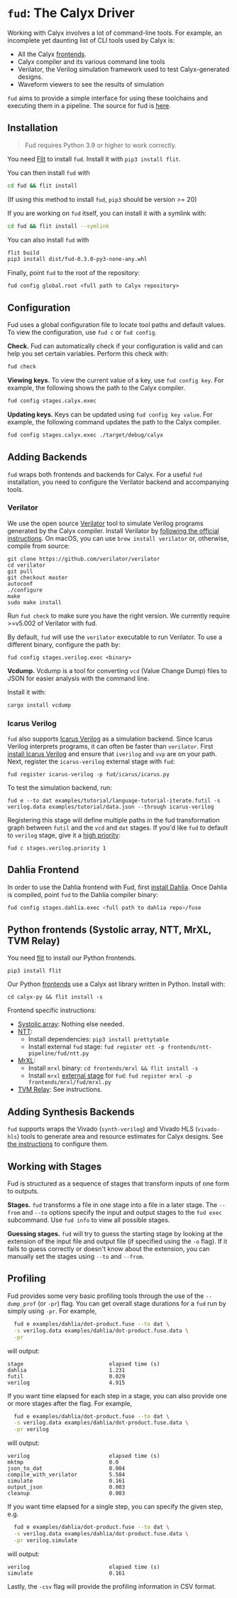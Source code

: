# `fud`: The Calyx Driver

Working with Calyx involves a lot of command-line tools. For example, an
incomplete yet daunting list of CLI tools used by Calyx is:

- All the Calyx [frontends][].
- Calyx compiler and its various command line tools
- Verilator, the Verilog simulation framework used to test Calyx-generated designs.
- Waveform viewers to see the results of simulation

`fud` aims to provide a simple interface for using these toolchains and executing them in a pipeline.
The source for fud is [here](https://github.com/calyxir/calyx/tree/master/fud).


## Installation
> Fud requires Python 3.9 or higher to work correctly.

You need [Flit](https://flit.readthedocs.io/en/latest/) to install `fud`. Install it with `pip3 install flit`.

You can then install `fud` with

```bash
cd fud && flit install
```
(If using this method to install `fud`, `pip3` should be version >= 20)

If you are working on `fud` itself, you can install it with a symlink with:
```bash
cd fud && flit install --symlink
```

You can also install `fud` with

```bash
flit build
pip3 install dist/fud-0.3.0-py3-none-any.whl
```

Finally, point `fud` to the root of the repository:
```
fud config global.root <full path to Calyx repository>
```

## Configuration

Fud uses a global configuration file to locate tool paths and default values.
To view the configuration, use `fud c` or `fud config`.

**Check.**
Fud can automatically check if your configuration is valid and can help you set
certain variables. Perform this check with:
```bash
fud check
```

**Viewing keys.**
To view the current value of a key, use `fud config key`. For example, the
following shows the path to the Calyx compiler.
```bash
fud config stages.calyx.exec
```

**Updating keys.**
Keys can be updated using `fud config key value`.
For example, the following command updates the path to the Calyx compiler.
```bash
fud config stages.calyx.exec ./target/debug/calyx
```

## Adding Backends

`fud` wraps both frontends and backends for Calyx.
For a useful `fud` installation, you need to configure the Verilator
backend and accompanying tools.

### Verilator
We use the open source [Verilator][] tool to simulate Verilog programs
generated by the Calyx compiler.
Install Verilator by [following the official instructions](https://www.veripool.org/projects/verilator/wiki/Installing).
On macOS, you can use `brew install verilator` or, otherwise, compile from source:

    git clone https://github.com/verilator/verilator
    cd verilator
    git pull
    git checkout master
    autoconf
    ./configure
    make
    sudo make install

Run `fud check` to make sure you have the right version. We currently require >=v5.002 of Verilator with fud.

By default, `fud` will use the `verilator` executable to run Verilator.
To use a different binary, configure the path by:
```
fud config stages.verilog.exec <binary>
```

**Vcdump.**
Vcdump is a tool for converting `vcd` (Value Change Dump) files to JSON for
easier analysis with the command line.

Install it with:
```bash
cargo install vcdump
```

### Icarus Verilog
`fud` also supports [Icarus Verilog][icarus] as a simulation backend.
Since Icarus Verilog interprets programs, it can often be faster than
`verilator`.
First [install Icarus Verilog][icarus-install] and ensure that `iverilog` and
`vvp` are on your path.
Next, register the `icarus-verilog` external stage with `fud`:

```
fud register icarus-verilog -p fud/icarus/icarus.py
```

To test the simulation backend, run:
```
fud e --to dat examples/tutorial/language-tutorial-iterate.futil -s verilog.data examples/tutorial/data.json --through icarus-verilog
```

Registering this stage will define multiple paths in the fud transformation
graph between `futil` and the `vcd` and `dat` stages.
If you'd like `fud` to default to `verilog` stage, give it a [high
priority](./multiple-paths.md#using-stage-priority):
```
fud c stages.verilog.priority 1
```


## Dahlia Frontend

In order to use the Dahlia frontend with Fud, first [install
Dahlia](../../frontends/dahlia.md).
Once Dahlia is compiled, point `fud` to the Dahlia compiler binary:
```bash
fud config stages.dahlia.exec <full path to dahlia repo>/fuse
```

## Python frontends (Systolic array, NTT, MrXL, TVM Relay)
You need [flit][] to install our Python frontends.
```
pip3 install flit
```

Our Python [frontends](../../frontends) use a Calyx ast library written in Python. Install with:
```
cd calyx-py && flit install -s
```

Frontend specific instructions:
 - [Systolic array](../../frontends/systolic-array.md): Nothing else needed.
 - [NTT](../../frontends/ntt.md):
   - Install dependencies: `pip3 install prettytable`
   - Install external `fud` stage: `fud register ntt -p frontends/ntt-pipeline/fud/ntt.py`
 - [MrXL](../../frontends/mrxl.md):
   - Install `mrxl` binary: `cd frontends/mrxl && flit install -s`
   - Install `mrxl` [external stage][] for `fud`: `fud register mrxl -p frontends/mrxl/fud/mrxl.py`
 - [TVM Relay](../../frontends/tvm-relay.md): See instructions.


## Adding Synthesis Backends

`fud` supports wraps the Vivado (`synth-verilog`) and Vivado HLS (`vivado-hls`)
tools to generate area and resource estimates for Calyx designs.
See [the instructions](./xilinx.md) to configure them.

## Working with Stages

Fud is structured as a sequence of stages that transform inputs of one form
to outputs.

**Stages.**
`fud` transforms a file in one stage into a file in a later stage.
The `--from` and `--to` options specify the input and output stages to the
`fud exec` subcommand.
Use `fud info` to view all possible stages.

**Guessing stages.**
`fud` will try to guess the starting stage by looking at the extension of the
input file and output file (if specified using the `-o` flag).
If it fails to guess correctly or doesn't know about the extension, you can
manually set the stages using `--to` and `--from`.

## Profiling

Fud provides some very basic profiling tools through the use of the `--dump_prof` (or `-pr`) flag.
You can get overall stage durations for a `fud` run by simply using `-pr`.
For example,

```bash
  fud e examples/dahlia/dot-product.fuse --to dat \
  -s verilog.data examples/dahlia/dot-product.fuse.data \
  -pr
```

will output:

```
stage                           elapsed time (s)
dahlia                          1.231
futil                           0.029
verilog                         4.915
```

If you want time elapsed for each step in a stage, you can also provide one or more stages after the flag.
For example,

```bash
  fud e examples/dahlia/dot-product.fuse --to dat \
  -s verilog.data examples/dahlia/dot-product.fuse.data \
  -pr verilog
```

will output:

```
verilog                         elapsed time (s)
mktmp                           0.0
json_to_dat                     0.004
compile_with_verilator          5.584
simulate                        0.161
output_json                     0.003
cleanup                         0.003
```

If you want time elapsed for a single step, you can specify the given step, e.g.

```bash
  fud e examples/dahlia/dot-product.fuse --to dat \
  -s verilog.data examples/dahlia/dot-product.fuse.data \
  -pr verilog.simulate
```

will output:

```
verilog                         elapsed time (s)
simulate                        0.161
```

Lastly, the `-csv` flag will provide the profiling information in CSV format.

[frontends]: ../../frontends/index.md
[calyx-py]: ./calyx-py.md
[flit]: https://flit.readthedocs.io/en/latest/
[verilator]: https://www.veripool.org/wiki/verilator
[external stage]: ./external.md
[icarus]: http://iverilog.icarus.com/
[icarus-install]: https://iverilog.fandom.com/wiki/Installation_Guide
